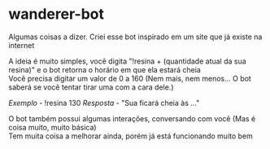 # wanderer-bot
Algumas coisas a dizer. Criei esse bot inspirado em um site que já existe na internet

A ideia é muito simples, você digita "!resina + (quantidade atual da sua resina)" e o bot retorna o horário em que ela estará cheia<br>
Você precisa digitar um valor de 0 a 160 (Nem mais, nem menos... O bot saberá se você tentar tirar uma com a cara dele.)

*Exemplo* - !resina 130
*Resposta* - "Sua ficará cheia às ..."


O bot também possui algumas interações, conversando com você (Mas é coisa muito, muito básica)<br>
Tem muita coisa a melhorar ainda, porém já está funcionando muito bem
